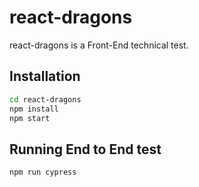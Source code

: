 # react-dragons

react-dragons is a Front-End technical test.


## Installation


```bash
cd react-dragons
npm install
npm start
```

## Running End to End test

```python
npm run cypress
```